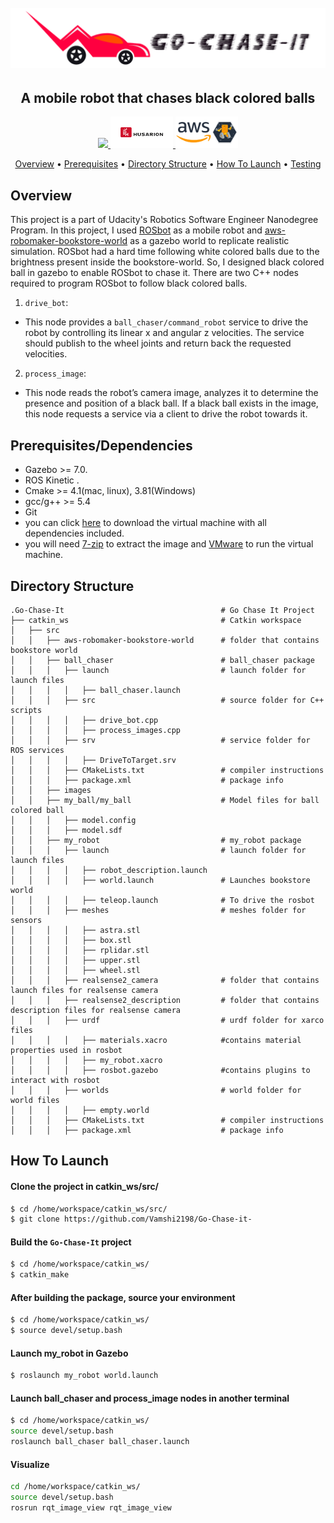 <h1 align="center">
  <br>
 <img src="https://github.com/Vamshi2198/Go-Chase-it-/blob/main/src/images/Project_title.png">
  <br>
</h1>
  
<h2 align="center">A mobile robot that chases black colored balls</h2>
  
<p align="center">
  <a href="https://www.udacity.com/robotics">
     <img src="https://s3-us-west-1.amazonaws.com/udacity-robotics/Extra+Images/RoboND_flag.png">
  </a>
  <a href="https://husarion.com/manuals/rosbot/">
     <img src="https://github.com/Vamshi2198/Go-Chase-it-/blob/main/src/images/husarion.jpg" width = "100" height = "50" >
  </a>
  <a href="https://aws.amazon.com/robomaker/">
     <img src="https://github.com/Vamshi2198/Go-Chase-it-/blob/main/src/images/aws.png" width = "100" height = "50">
  </a>
</p>

<p align="center">
  <a href="#overview">Overview</a> •
  <a href="#prerequisites">Prerequisites</a> •
  <a href="#directory-structure">Directory Structure</a> •
  <a href="#how-to-launch">How To Launch</a> •
  <a href="#testing">Testing</a>
</p>

## Overview  
This project is a part of Udacity's Robotics Software Engineer Nanodegree Program. In this project, I used [ROSbot](https://github.com/husarion/rosbot_description) as a mobile robot and [aws-robomaker-bookstore-world](https://github.com/aws-robotics/aws-robomaker-bookstore-world) as a gazebo world to replicate realistic simulation. ROSbot had a hard time following white colored balls due to the brightness present inside the bookstore-world. So, I designed black colored ball in gazebo to enable ROSbot to chase it. There are two C++ nodes required to program ROSbot to follow black colored balls.

1. `drive_bot`:  
* This node provides a `ball_chaser/command_robot` service to drive the robot by controlling its linear x and angular z velocities. The service should publish to the wheel joints and return back the requested velocities.

2. `process_image`:
* This node reads the robot’s camera image, analyzes it to determine the presence and position of a black ball. If a black ball exists in the image, this node requests a service via a client to drive the robot towards it.  

## Prerequisites/Dependencies  
* Gazebo >= 7.0.
* ROS Kinetic .
* Cmake >= 4.1(mac, linux), 3.81(Windows)
* gcc/g++ >= 5.4
* Git
* you can click [here](https://s3-us-west-1.amazonaws.com/udacity-robotics/Virtual+Machines/Lubuntu_071917/RoboVM_V2.1.0.zip) to download the virtual machine with all dependencies included. 
* you will need [7-zip](http://www.7-zip.org/download.html) to extract the image and [VMware](http://www.vmware.com/) to run the virtual machine.


## Directory Structure  
```
.Go-Chase-It                                   # Go Chase It Project
├── catkin_ws                                  # Catkin workspace
│   ├── src
│   │   ├── aws-robomaker-bookstore-world      # folder that contains bookstore world
│   │   ├── ball_chaser                        # ball_chaser package        
│   │   │   ├── launch                         # launch folder for launch files
│   │   │   │   ├── ball_chaser.launch
│   │   │   ├── src                            # source folder for C++ scripts
│   │   │   │   ├── drive_bot.cpp
│   │   │   │   ├── process_images.cpp
│   │   │   ├── srv                            # service folder for ROS services
│   │   │   │   ├── DriveToTarget.srv
│   │   │   ├── CMakeLists.txt                 # compiler instructions
│   │   │   ├── package.xml                    # package info
│   │   ├── images 
│   │   ├── my_ball/my_ball                    # Model files for ball colored ball 
│   │   │   ├── model.config
│   │   │   ├── model.sdf
│   │   ├── my_robot                           # my_robot package        
│   │   │   ├── launch                         # launch folder for launch files   
│   │   │   │   ├── robot_description.launch
│   │   │   │   ├── world.launch               # Launches bookstore world
│   │   │   │   ├── teleop.launch              # To drive the rosbot
│   │   │   ├── meshes                         # meshes folder for sensors
│   │   │   │   ├── astra.stl
│   │   │   │   ├── box.stl
│   │   │   │   ├── rplidar.stl
│   │   │   │   ├── upper.stl
│   │   │   │   ├── wheel.stl
│   │   │   ├── realsense2_camera              # folder that contains launch files for realsense camera
│   │   │   ├── realsense2_description         # folder that contains description files for realsense camera
│   │   │   ├── urdf                           # urdf folder for xarco files
│   │   │   │   ├── materials.xacro            #contains material properties used in rosbot
│   │   │   │   ├── my_robot.xacro             
│   │   │   │   ├── rosbot.gazebo              #contains plugins to interact with rosbot
│   │   │   ├── worlds                         # world folder for world files
│   │   │   │   ├── empty.world
│   │   │   ├── CMakeLists.txt                 # compiler instructions
│   │   │   ├── package.xml                    # package info
```

## How To Launch

#### Clone the project in catkin_ws/src/
```sh
$ cd /home/workspace/catkin_ws/src/
$ git clone https://github.com/Vamshi2198/Go-Chase-it-
```
#### Build the `Go-Chase-It` project
```sh
$ cd /home/workspace/catkin_ws/ 
$ catkin_make
```
#### After building the package, source your environment
```sh
$ cd /home/workspace/catkin_ws/
$ source devel/setup.bash
```
#### Launch my_robot in Gazebo
```sh
$ roslaunch my_robot world.launch
```
#### Launch ball_chaser and process_image nodes in another terminal
```sh
$ cd /home/workspace/catkin_ws/
source devel/setup.bash
roslaunch ball_chaser ball_chaser.launch
```
#### Visualize
```sh
cd /home/workspace/catkin_ws/
source devel/setup.bash
rosrun rqt_image_view rqt_image_view
```
